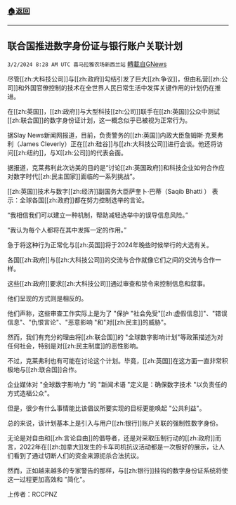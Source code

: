 ###  [:house:返回](README.md)
---


## 联合国推进数字身份证与银行账户关联计划
`3/2/2024 8:28 AM UTC 喜马拉雅农场新西兰站` [轉載自GNews](https://gnews.org/articles/2358588)

尽管[[zh:大科技公司]]与[[zh:政府]]勾结引发了巨大[[zh:争议]]，但由私营[[zh:公司]]和外国官僚控制的技术在全世界人民日常生活中发挥关键作用的计划仍在推进。

在[[zh:英国]]，[[zh:政府]]与大型科技[[zh:公司]]联手在[[zh:英国]]公众中测试[[zh:联合国]]的数字身份证计划，这一概念似乎已被视为正常行为。

据Slay News新闻网报道，目前，负责警务的[[zh:英国]]内政大臣詹姆斯·克莱弗利（James Cleverly）正在[[zh:硅谷]]与[[zh:大科技公司]]进行会谈。他还将访问[[zh:纽约]]，与X[[zh:公司]]的代表会面。

据报道，克莱弗利此次访美的目的是“讨论[[zh:英国政府]]和科技企业如何合作应对数字时代[[zh:民主国家]]面临的一系列挑战”。

[[zh:英国]]技术与数字[[zh:经济]]副国务大臣萨奎卜·巴蒂（Saqib Bhatti ） 表示：全球各国[[zh:政府]]都在努力控制选举的言论。

“我相信我们可以建立一种机制，帮助减轻选举中的误导信息风险。”

“我认为每个人都将在其中发挥一定的作用。”

急于将这种行为正常化与[[zh:英国]]将于2024年晚些时候举行的大选有关。

各国[[zh:政府]]与[[zh:大科技公司]]的交流与合作就像它们之间的交流与合作一样。

这些[[zh:政府]]要求[[zh:大科技公司]]通过审查和禁令来控制信息和叙事。

他们呈现的方式则是相反的。

他们声称，这些审查工作实际上是为了 "保护 "社会免受"[[zh:虚假信息]]"、"错误信息"、"仇恨言论"、"恶意影响 "和"对[[zh:民主]]的威胁"。

然而，我们有充分的理由将[[zh:联合国]]的 "全球数字影响计划"等政策描述为对任何社会，特别是对[[zh:民主制度]]的恶性影响。

不过，克莱弗利也有可能在讨论这个计划。毕竟，[[zh:英国]]在这方面一直非常积极地与[[zh:联合国]]合作。

企业媒体对 "全球数字影响力 "的 "新闻术语 "定义是：确保数字技术 "以负责任的方式造福公众"。

但是，很少有什么事情能比该倡议所要实现的目标更能唤起 "公共利益"。

总的来说，该计划基本上是引入与用户[[zh:银行]]账户关联的强制性数字身份。

无论是对自由和[[zh:言论自由]]的倡导者，还是对采取压制行动的[[zh:政府]]而言，2022年在[[zh:加拿大]]发生的卡车司机抗议活动都是一次极好的展示，让人们看到了通过切断人们的资金来源扼杀合法抗议。

然而，正如越来越多的专家警告的那样，与[[zh:银行]]挂钩的数字身份证系统将使这一过程更加高效和 "简化"。

上传者：RCCPNZ
